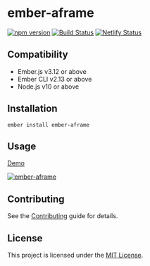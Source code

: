 ember-aframe
==============================================================================

[![npm version](https://badge.fury.io/js/ember-aframe.svg)](https://badge.fury.io/js/ember-aframe)
[![Build Status](https://travis-ci.org/ember-vr/ember-aframe.svg?branch=master)](https://travis-ci.org/ember-vr/ember-aframe)
[![Netlify Status](https://api.netlify.com/api/v1/badges/30380f17-b129-4ccd-9cff-d204b0ad9a06/deploy-status)](https://app.netlify.com/sites/ember-aframe/deploys)


Compatibility
------------------------------------------------------------------------------

* Ember.js v3.12 or above
* Ember CLI v2.13 or above
* Node.js v10 or above


Installation
------------------------------------------------------------------------------

```
ember install ember-aframe
```


Usage
------------------------------------------------------------------------------

[Demo](https://ember-aframe.netlify.com)

[![ember-aframe](http://img.youtube.com/vi/I3o3lV_yfIE/0.jpg)](https://www.youtube.com/watch?v=I3o3lV_yfIE)


Contributing
------------------------------------------------------------------------------

See the [Contributing](CONTRIBUTING.md) guide for details.


License
------------------------------------------------------------------------------

This project is licensed under the [MIT License](LICENSE.md).
